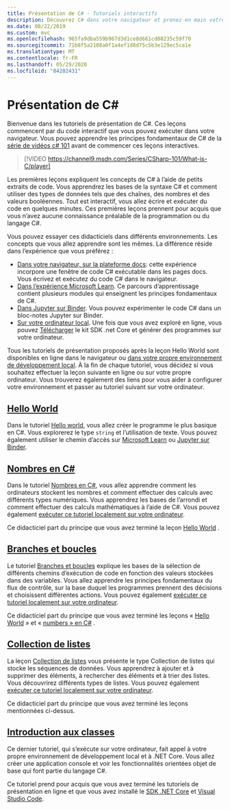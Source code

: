 ```yaml
---
title: Présentation de C# - Tutoriels interactifs
description: Découvrez C# dans votre navigateur et prenez en main votre propre environnement de développement
ms.date: 08/22/2019
ms.custom: mvc
ms.openlocfilehash: 965fa9dba559b967d3d1ce8d661cd08235c59f70
ms.sourcegitcommit: 71b8f5a2108a0f1a4ef1d8d75c5b3e129ec5ca1e
ms.translationtype: MT
ms.contentlocale: fr-FR
ms.lasthandoff: 05/29/2020
ms.locfileid: "84202431"
---
```

# <a name="introduction-to-c"></a>Présentation de C\#

Bienvenue dans les tutoriels de présentation de C#. Ces leçons commencent par du code interactif que vous pouvez exécuter dans votre navigateur. Vous pouvez apprendre les principes fondamentaux de C# de la [série de vidéos c# 101](https://aka.ms/dotnet3-csharp) avant de commencer ces leçons interactives.

<!--markdownlint-disable MD034 -->
> [!VIDEO https://channel9.msdn.com/Series/CSharp-101/What-is-C/player]

Les premières leçons expliquent les concepts de C# à l’aide de petits extraits de code. Vous apprendrez les bases de la syntaxe C# et comment utiliser des types de données tels que des chaînes, des nombres et des valeurs booléennes. Tout est interactif, vous allez écrire et exécuter du code en quelques minutes. Ces premières leçons prennent pour acquis que vous n’avez aucune connaissance préalable de la programmation ou du langage C#.

Vous pouvez essayer ces didacticiels dans différents environnements. Les concepts que vous allez apprendre sont les mêmes. La différence réside dans l’expérience que vous préférez :

- [Dans votre navigateur, sur la plateforme docs](hello-world.yml): cette expérience incorpore une fenêtre de code C# exécutable dans les pages docs. Vous écrivez et exécutez du code C# dans le navigateur.
- [Dans l’expérience Microsoft Learn](https://docs.microsoft.com/learn/paths/csharp-first-steps/). Ce parcours d’apprentissage contient plusieurs modules qui enseignent les principes fondamentaux de C#.
- [Dans Jupyter sur Binder](https://mybinder.org/v2/gh/dotnet/try-samples/master?filepath=hello-csharp%2Fhello-world.ipynb). Vous pouvez expérimenter le code C# dans un bloc-notes Jupyter sur Binder.
- [Sur votre ordinateur local](numbers-in-csharp-local.md). Une fois que vous avez exploré en ligne, vous pouvez [Télécharger](https://dotnet.microsoft.com/download) le kit SDK .net Core et générer des programmes sur votre ordinateur.

Tous les tutoriels de présentation proposés après la leçon Hello World sont disponibles en ligne dans le navigateur ou [dans votre propre environnement de développement local](local-environment.md). À la fin de chaque tutoriel, vous décidez si vous souhaitez effectuer la leçon suivante en ligne ou sur votre propre ordinateur. Vous trouverez également des liens pour vous aider à configurer votre environnement et passer au tutoriel suivant sur votre ordinateur.

## <a name="hello-world"></a>[Hello World](hello-world.yml)

Dans le tutoriel [Hello world](hello-world.yml), vous allez créer le programme le plus basique en C#. Vous explorerez le type `string` et l’utilisation de texte. Vous pouvez également utiliser le chemin d’accès sur [Microsoft Learn](https://docs.microsoft.com/learn/paths/csharp-first-steps/) ou [Jupyter sur Binder](https://mybinder.org/v2/gh/dotnet/try-samples/master?filepath=hello-csharp%2Fhello-world.ipynb).

## <a name="numbers-in-c"></a>[Nombres en C#](numbers-in-csharp.yml)

Dans le tutoriel [Nombres en C#](numbers-in-csharp.yml), vous allez apprendre comment les ordinateurs stockent les nombres et comment effectuer des calculs avec différents types numériques. Vous apprendrez les bases de l’arrondi et comment effectuer des calculs mathématiques à l’aide de C#. Vous pouvez également [exécuter ce tutoriel localement sur votre ordinateur](numbers-in-csharp-local.md).

Ce didacticiel part du principe que vous avez terminé la leçon [Hello World](hello-world.yml) .

## <a name="branches-and-loops"></a>[Branches et boucles](branches-and-loops.yml)

Le tutoriel [Branches et boucles](branches-and-loops.yml) explique les bases de la sélection de différents chemins d’exécution de code en fonction des valeurs stockées dans des variables. Vous allez apprendre les principes fondamentaux du flux de contrôle, sur la base duquel les programmes prennent des décisions et choisissent différentes actions. Vous pouvez également [exécuter ce tutoriel localement sur votre ordinateur](branches-and-loops-local.md).

Ce didacticiel part du principe que vous avez terminé les leçons « [Hello World](hello-world.yml) » et « [numbers » en C#](numbers-in-csharp.yml) .

## <a name="list-collection"></a>[Collection de listes](list-collection.yml)

La leçon [Collection de listes](list-collection.yml) vous présente le type Collection de listes qui stocke les séquences de données. Vous apprendrez à ajouter et à supprimer des éléments, à rechercher des éléments et à trier des listes. Vous découvrirez différents types de listes. Vous pouvez également [exécuter ce tutoriel localement sur votre ordinateur](arrays-and-collections.md).

Ce didacticiel part du principe que vous avez terminé les leçons mentionnées ci-dessus.

## <a name="introduction-to-classes"></a>[Introduction aux classes](introduction-to-classes.md)

Ce dernier tutoriel, qui s’exécute sur votre ordinateur, fait appel à votre propre environnement de développement local et à .NET Core.
Vous allez créer une application console et voir les fonctionnalités orientées objet de base qui font partie du langage C#.

Ce tutoriel prend pour acquis que vous avez terminé les tutoriels de présentation en ligne et que vous avez installé le [SDK .NET Core](https://dotnet.microsoft.com/download) et [Visual Studio Code](https://code.visualstudio.com/).
